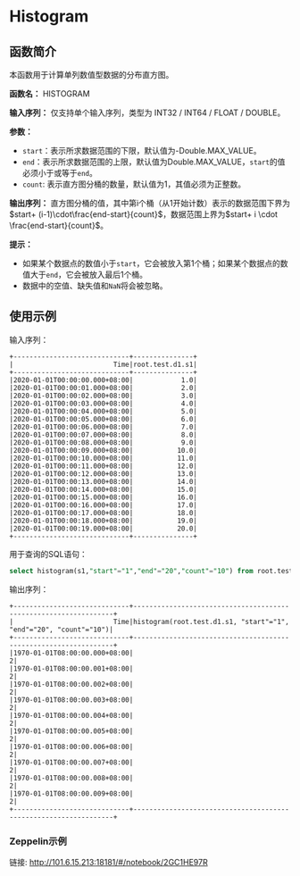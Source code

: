 # Histogram

## 函数简介

本函数用于计算单列数值型数据的分布直方图。

**函数名：** HISTOGRAM

**输入序列：** 仅支持单个输入序列，类型为 INT32 / INT64 / FLOAT / DOUBLE。

**参数：**

+ `start`：表示所求数据范围的下限，默认值为-Double.MAX_VALUE。
+ `end`：表示所求数据范围的上限，默认值为Double.MAX_VALUE，`start`的值必须小于或等于`end`。
+ `count`: 表示直方图分桶的数量，默认值为1，其值必须为正整数。

**输出序列：** 直方图分桶的值，其中第i个桶（从1开始计数）表示的数据范围下界为$start+ (i-1)\cdot\frac{end-start}{count}$，数据范围上界为$start+ i \cdot \frac{end-start}{count}$。


**提示：** 

+ 如果某个数据点的数值小于`start`，它会被放入第1个桶；如果某个数据点的数值大于`end`，它会被放入最后1个桶。
+ 数据中的空值、缺失值和`NaN`将会被忽略。

## 使用示例

输入序列：

```
+-----------------------------+---------------+
|                         Time|root.test.d1.s1|
+-----------------------------+---------------+
|2020-01-01T00:00:00.000+08:00|            1.0|
|2020-01-01T00:00:01.000+08:00|            2.0|
|2020-01-01T00:00:02.000+08:00|            3.0|
|2020-01-01T00:00:03.000+08:00|            4.0|
|2020-01-01T00:00:04.000+08:00|            5.0|
|2020-01-01T00:00:05.000+08:00|            6.0|
|2020-01-01T00:00:06.000+08:00|            7.0|
|2020-01-01T00:00:07.000+08:00|            8.0|
|2020-01-01T00:00:08.000+08:00|            9.0|
|2020-01-01T00:00:09.000+08:00|           10.0|
|2020-01-01T00:00:10.000+08:00|           11.0|
|2020-01-01T00:00:11.000+08:00|           12.0|
|2020-01-01T00:00:12.000+08:00|           13.0|
|2020-01-01T00:00:13.000+08:00|           14.0|
|2020-01-01T00:00:14.000+08:00|           15.0|
|2020-01-01T00:00:15.000+08:00|           16.0|
|2020-01-01T00:00:16.000+08:00|           17.0|
|2020-01-01T00:00:17.000+08:00|           18.0|
|2020-01-01T00:00:18.000+08:00|           19.0|
|2020-01-01T00:00:19.000+08:00|           20.0|
+-----------------------------+---------------+
```

用于查询的SQL语句：

```sql
select histogram(s1,"start"="1","end"="20","count"="10") from root.test.d1
```

输出序列：

```
+-----------------------------+-----------------------------------------------------------------+
|                         Time|histogram(root.test.d1.s1, "start"="1", "end"="20", "count"="10")|
+-----------------------------+-----------------------------------------------------------------+
|1970-01-01T08:00:00.000+08:00|                                                                2|
|1970-01-01T08:00:00.001+08:00|                                                                2|
|1970-01-01T08:00:00.002+08:00|                                                                2|
|1970-01-01T08:00:00.003+08:00|                                                                2|
|1970-01-01T08:00:00.004+08:00|                                                                2|
|1970-01-01T08:00:00.005+08:00|                                                                2|
|1970-01-01T08:00:00.006+08:00|                                                                2|
|1970-01-01T08:00:00.007+08:00|                                                                2|
|1970-01-01T08:00:00.008+08:00|                                                                2|
|1970-01-01T08:00:00.009+08:00|                                                                2|
+-----------------------------+-----------------------------------------------------------------+
```
### Zeppelin示例
链接: <http://101.6.15.213:18181/#/notebook/2GC1HE97R>

